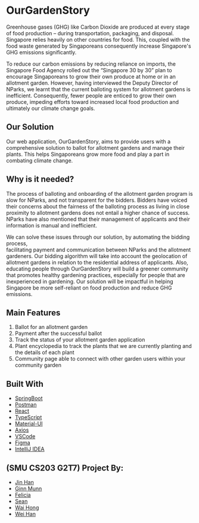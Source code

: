 # OurGardenStory

Greenhouse gases (GHG) like Carbon Dioxide are produced at every stage of food production 
– during transportation, packaging, and disposal. Singapore relies heavily on other countries 
for food. This, coupled with the food waste generated by Singaporeans consequently increase 
Singapore's GHG emissions significantly. 

To reduce our carbon emissions by reducing reliance on imports, the Singapore Food Agency 
rolled out the “Singapore 30 by 30” plan to encourage Singaporeans to grow their own produce 
at home or in an allotment garden. However, having interviewed the Deputy Director of NParks, 
we learnt that the current balloting system for allotment gardens is inefficient. Consequently, 
fewer people are enticed to grow their own produce, impeding efforts toward increased local 
food production and ultimately our climate change goals. 



## Our Solution

Our web application, OurGardenStory, aims to provide users with a comprehensive solution 
to ballot for allotment gardens and manage their plants. This helps Singaporeans grow more 
food and play a part in combating climate change. 



## Why is it needed?

The process of balloting and onboarding of the allotment garden program is slow for NParks, 
and not transparent for the bidders. Bidders have voiced their concerns about the fairness 
of the balloting process as living in close proximity to allotment gardens does not entail 
a higher chance of success. NParks have also mentioned that their management of applicants 
and their information is manual and inefficient.

We can solve these issues through our solution, by automating the bidding process,  
facilitating payment and communication between NParks and the allotment gardeners. Our 
bidding algorithm will take into account the geolocation of allotment gardens in relation 
to the residential address of applicants. Also, educating people through OurGardenStory will 
build a greener community that promotes healthy gardening practices, especially for people 
that are inexperienced in gardening. Our solution will be impactful in helping Singapore be 
more self-reliant on food production and reduce GHG emissions. 



## Main Features

1) Ballot for an allotment garden 
2) Payment after the successful ballot 
3) Track the status of your allotment garden application
4) Plant encyclopedia to track the plants that we are currently planting and the details of each plant
5) Community page able to connect with other garden users within your community garden



## Built With

* [SpringBoot](https://spring.io/)
* [Postman](https://www.postman.com/)
* [React](https://reactjs.org/)
* [TypeScript](https://www.typescriptlang.org/)
* [Material-UI](https://mui.com/)
* [Axios](https://axios-http.com/)
* [VSCode](https://code.visualstudio.com/)
* [Figma](https://www.figma.com/)
* [IntelliJ IDEA](https://www.jetbrains.com/idea/)



## (SMU CS203 G2T7) Project By:
 - [Jin Han](https://github.com/jinhanloh2021)
 - [Ginn Munn](https://github.com/WongGinnMunn)
 - [Felicia](http://github.com/Feliciaeng29)
 - [Sean](https://github.com/haloxil)
 - [Wai Hong](https://github.com/wahoong123) 
 - [Wei Han](https://github.com/gohweihan1) 

